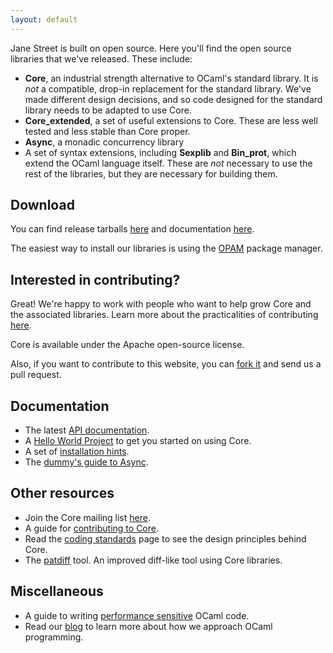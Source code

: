 ```yaml
---
layout: default
---
```


Jane Street is built on open source.  Here you'll find the open source
libraries that we've released.  These include:

- **Core**, an industrial strength alternative to OCaml's standard
  library. It is _not_ a compatible, drop-in replacement for the
  standard library.  We've made different design decisions, and so
  code designed for the standard library needs to be adapted to use
  Core.
- **Core_extended**, a set of useful extensions to Core.  These are
  less well tested and less stable than Core proper.
- **Async**, a monadic concurrency library
- A set of syntax extensions, including **Sexplib** and **Bin_prot**,
  which extend the OCaml language itself.  These are _not_ necessary
  to use the rest of the libraries, but they are necessary for
  building them.

## Download

You can find release tarballs
[here](https://ocaml.janestreet.com/ocaml-core) and documentation
[here](https://ocaml.janestreet.com/ocaml-core/latest/doc/).

The easiest way to install our libraries is using the
[OPAM](http://opam.ocamlpro.com) package manager.

## Interested in contributing?

Great!  We're happy to work with people who want to help grow Core and
the associated libraries.  Learn more about the practicalities of
contributing [here](contributing.html).

Core is available under the Apache open-source license.

Also, if you want to contribute to this website, you can
[fork it](https://github.com/janestreet/janestreet.github.com) and
send us a pull request.

## Documentation

- The latest [API
  documentation](https://ocaml.janestreet.com/ocaml-core/latest/doc/).
- A [Hello World
  Project](https://bitbucket.org/yminsky/core-hello-world) to get you
  started on using Core.
- A set of [installation hints](installation.html).
- The [dummy's guide to Async](guide-async.html).

## Other resources

- Join the Core mailing list
  [here](https://groups.google.com/forum/#!forum/ocaml-core).
- A guide for [contributing to Core](contributing.html).
- Read the [coding standards](coding-standards.html) page to see the
  design principles behind Core.
- The [patdiff](patdiff.html) tool. An improved diff-like tool using
  Core libraries.

## Miscellaneous

- A guide to writing [performance sensitive](ocaml-perf-notes.html)
  OCaml code.
- Read our [blog](http://ocaml.janestreet.com) to learn more about how
  we approach OCaml programming.
